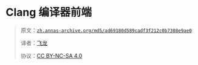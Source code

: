 # Clang 编译器前端

> 原文：[`zh.annas-archive.org/md5/ad69180d589cadf3f212c0b7308e9ae0`](https://zh.annas-archive.org/md5/ad69180d589cadf3f212c0b7308e9ae0)
> 
> 译者：[飞龙](https://github.com/wizardforcel)
> 
> 协议：[CC BY-NC-SA 4.0](http://creativecommons.org/licenses/by-nc-sa/4.0/)